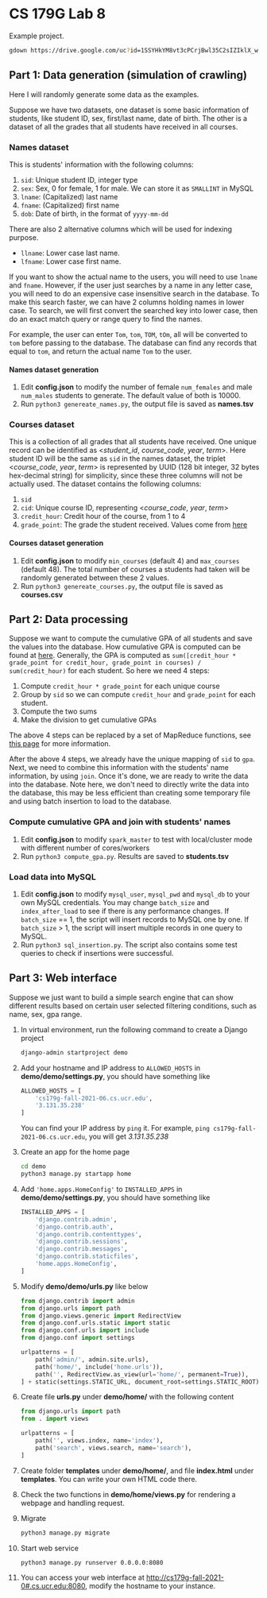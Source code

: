# CS 179G Lab 8

Example project.

```bash
gdown https://drive.google.com/uc?id=1SSYHkYM8vt3cPCrjBwl35C2sIZIklX_w
```

## Part 1: Data generation (simulation of crawling)
Here I will randomly generate some data as the examples.

Suppose we have two datasets, one dataset is some basic information of students, like student ID, sex, first/last name, date of birth. The other is a dataset of all the grades that all students have received in all courses.

### Names dataset
This is students' information with the following columns:
1. `sid`: Unique student ID, integer type
2. `sex`: Sex, 0 for female, 1 for male. We can store it as `SMALLINT` in MySQL
3. `lname`:  (Capitalized) last name
4. `fname`: (Capitalized) first name
5. `dob`: Date of birth, in the format of `yyyy-mm-dd`

There are also 2 alternative columns which will be used for indexing purpose.
- `llname`: Lower case last name.
- `lfname`: Lower case first name.

If you want to show the actual name to the users, you will need to use `lname` and `fname`. However, if the user just searches by a name in any letter case, you will need to do an expensive case insensitive search in the database. To make this search faster, we can have 2 columns holding names in lower case. To search, we will first convert the searched key into lower case, then do an exact match query or range query to find the names.

For example, the user can enter `Tom`, `tom`, `TOM`, `tOm`, all will be converted to `tom` before passing to the database. The database can find any records that equal to `tom`, and return the actual name `Tom` to the user.

#### Names dataset generation
1. Edit **config.json** to modify the number of female `num_females` and male  `num_males` students to generate. The default value of both is 10000.
2. Run `python3 genereate_names.py`, the output file is saved as **names.tsv**

### Courses dataset
This is a collection of all grades that all students have received. One unique record can be identified as <*student_id*, *course_code*, *year*, *term*>. Here student ID will be the same as `sid` in the names dataset, the triplet <*course_code*, *year*, *term*> is represented by UUID (128 bit integer, 32 bytes hex-decimal string) for simplicity, since these three columns will not be actually used. The dataset contains the following columns:
1. `sid`
2. `cid`: Unique course ID, representing <*course_code*, *year*, *term*>
3. `credit_hour`: Credit hour of the course, from 1 to 4
4. `grade_point`: The grade the student received. Values come from [here](https://www.pdx.edu/registration/calculating-grade-point-average)

#### Courses dataset generation
1. Edit **config.json** to modify `min_courses` (default 4) and `max_courses` (default 48). The total number of courses a students had taken will be randomly generated between these 2 values.
2. Run `python3 genereate_courses.py`, the output file is saved as **courses.csv**

## Part 2: Data processing
Suppose we want to compute the cumulative GPA of all students and save the values into the database. How cumulative GPA is computed can be found at [here](https://www.pdx.edu/registration/calculating-grade-point-average). Generally, the GPA is computed as `sum([credit_hour * grade_point for credit_hour, grade_point in courses) / sum(credit_hour)` for each student. So here we need 4 steps:
1. Compute `credit_hour * grade_point` for each unique course
2. Group by `sid` so we can compute `credit_hour` and `grade_point` for each student.
3. Compute the two sums
4. Make the division to get cumulative GPAs

The above 4 steps can be replaced by a set of MapReduce functions, see [this page](https://stackoverflow.com/questions/29930110/calculating-the-averages-for-each-key-in-a-pairwise-k-v-rdd-in-spark-with-pyth) for more information.

After the above 4 steps, we already have the unique mapping of `sid` to `gpa`. Next, we need to combine this information with the students' name information, by using `join`. Once it's done, we are ready to write the data into the database. Note here, we don't need to directly write the data into the database, this may be less efficient than creating some temporary file and  using batch insertion to load to the database.

### Compute cumulative GPA and join with students' names
1. Edit **config.json** to modify `spark_master` to test with local/cluster mode with different number of cores/workers
2. Run `python3 compute_gpa.py`. Results are saved to **students.tsv**

### Load data into MySQL
1. Edit **config.json** to modify `mysql_user`, `mysql_pwd` and `mysql_db` to your own MySQL credentials.  You may change `batch_size` and `index_after_load` to see if there is any performance changes. If `batch_size`  == 1, the script will insert records to MySQL one by one. If `batch_size` > 1, the script will insert multiple records in one query to MySQL. 
2. Run `python3 sql_insertion.py`. The script also contains some test queries to check if insertions were successful.

## Part 3: Web interface
Suppose we just want to build a simple search engine that can show different results based on certain user selected filtering conditions, such as name, sex, gpa range.

1. In virtual environment, run the following command to create a Django project
	```bash
	django-admin startproject demo
	```

2. Add your hostname and IP address to `ALLOWED_HOSTS` in **demo/demo/settings.py**, you should have something like
	```python
	ALLOWED_HOSTS = [
	    'cs179g-fall-2021-06.cs.ucr.edu',
	    '3.131.35.238'
	]
	```
	You can find your IP address by `ping` it. For example, `ping cs179g-fall-2021-06.cs.ucr.edu`, you will get *3.131.35.238*

3. Create an app for the home page
	```bash
	cd demo
	python3 manage.py startapp home
	```
4. Add `'home.apps.HomeConfig'` to `INSTALLED_APPS` in **demo/demo/settings.py**, you should have something like
	```python
	INSTALLED_APPS = [
	    'django.contrib.admin',
	    'django.contrib.auth',
	    'django.contrib.contenttypes',
	    'django.contrib.sessions',
	    'django.contrib.messages',
	    'django.contrib.staticfiles',
	    'home.apps.HomeConfig',
	]
	```
5. Modify **demo/demo/urls.py** like below
	```python
	from django.contrib import admin
	from django.urls import path
	from django.views.generic import RedirectView
	from django.conf.urls.static import static
	from django.conf.urls import include
	from django.conf import settings

	urlpatterns = [
	    path('admin/', admin.site.urls),
	    path('home/', include('home.urls')),
	    path('', RedirectView.as_view(url='home/', permanent=True)),
	] + static(settings.STATIC_URL, document_root=settings.STATIC_ROOT)
	```

6. Create file **urls.py** under **demo/home/** with the following content
	```python
	from django.urls import path
	from . import views

	urlpatterns = [
	    path('', views.index, name='index'),
        path('search', views.search, name='search'),
	]
	```

7. Create folder **templates** under **demo/home/**, and file **index.html** under **templates**. You can write your own HTML code there.

8. Check the two functions in **demo/home/views.py** for rendering a webpage and handling request.

9. Migrate
	```bash
	python3 manage.py migrate
	``` 

10.  Start web service
		```bash
		python3 manage.py runserver 0.0.0.0:8080
		```

11. You can access your web interface at [http://cs179g-fall-2021-0#.cs.ucr.edu:8080](http://cs179g-fall-2021-0#.cs.ucr.edu:8080), modify the hostname to your instance.
